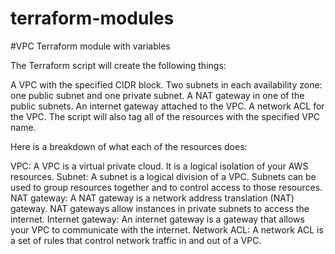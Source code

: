# terraform-modules
#VPC Terraform module with variables


The Terraform script will create the following things:

A VPC with the specified CIDR block.
Two subnets in each availability zone: one public subnet and one private subnet.
A NAT gateway in one of the public subnets.
An internet gateway attached to the VPC.
A network ACL for the VPC.
The script will also tag all of the resources with the specified VPC name.

Here is a breakdown of what each of the resources does:

VPC: A VPC is a virtual private cloud. It is a logical isolation of your AWS resources.
Subnet: A subnet is a logical division of a VPC. Subnets can be used to group resources together and to control access to those resources.
NAT gateway: A NAT gateway is a network address translation (NAT) gateway. NAT gateways allow instances in private subnets to access the internet.
Internet gateway: An internet gateway is a gateway that allows your VPC to communicate with the internet.
Network ACL: A network ACL is a set of rules that control network traffic in and out of a VPC.
